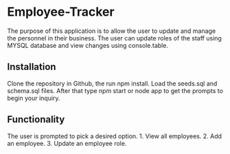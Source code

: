 # Employee-Tracker

The purpose of this application is to allow the user to update and manage the personnel in their business.  The user can update roles of the staff using MYSQL database and view changes using console.table.

## Installation

Clone the repository in Github, the run npm install.  Load the seeds.sql and schema.sql files.  After that type npm start or node app to get the prompts to begin your inquiry.

## Functionality

The user is prompted to pick a desired option.  1. View all employees.  2. Add an employee.  3. Update an employee role.